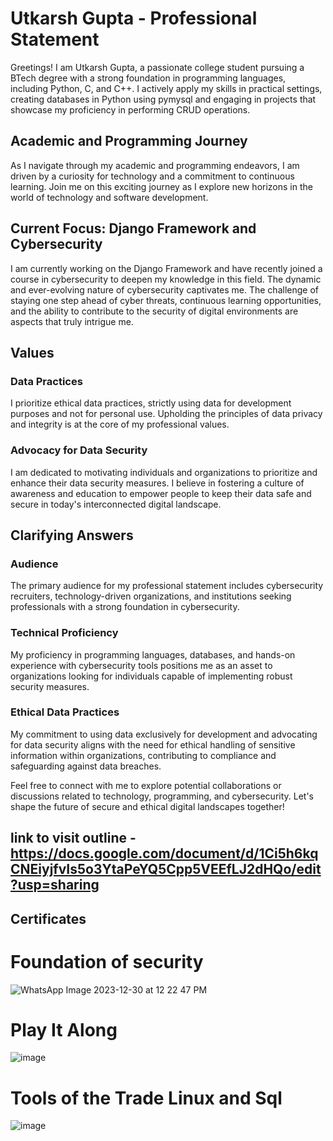 

# Utkarsh Gupta - Professional Statement

Greetings! I am Utkarsh Gupta, a passionate college student pursuing a BTech degree with a strong foundation in programming languages, including Python, C, and C++. I actively apply my skills in practical settings, creating databases in Python using pymysql and engaging in projects that showcase my proficiency in performing CRUD operations.

## Academic and Programming Journey

As I navigate through my academic and programming endeavors, I am driven by a curiosity for technology and a commitment to continuous learning. Join me on this exciting journey as I explore new horizons in the world of technology and software development.

## Current Focus: Django Framework and Cybersecurity

I am currently working on the Django Framework and have recently joined a course in cybersecurity to deepen my knowledge in this field. The dynamic and ever-evolving nature of cybersecurity captivates me. The challenge of staying one step ahead of cyber threats, continuous learning opportunities, and the ability to contribute to the security of digital environments are aspects that truly intrigue me.

## Values

### Data Practices

I prioritize ethical data practices, strictly using data for development purposes and not for personal use. Upholding the principles of data privacy and integrity is at the core of my professional values.

### Advocacy for Data Security

I am dedicated to motivating individuals and organizations to prioritize and enhance their data security measures. I believe in fostering a culture of awareness and education to empower people to keep their data safe and secure in today's interconnected digital landscape.

## Clarifying Answers

### Audience

The primary audience for my professional statement includes cybersecurity recruiters, technology-driven organizations, and institutions seeking professionals with a strong foundation in cybersecurity.

### Technical Proficiency

My proficiency in programming languages, databases, and hands-on experience with cybersecurity tools positions me as an asset to organizations looking for individuals capable of implementing robust security measures.

### Ethical Data Practices

My commitment to using data exclusively for development and advocating for data security aligns with the need for ethical handling of sensitive information within organizations, contributing to compliance and safeguarding against data breaches.

Feel free to connect with me to explore potential collaborations or discussions related to technology, programming, and cybersecurity. Let's shape the future of secure and ethical digital landscapes together!


## link to visit outline - https://docs.google.com/document/d/1Ci5h6kqCNEiyjfvIs5o3YtaPeYQ5Cpp5VEEfLJ2dHQo/edit?usp=sharing

## Certificates

# Foundation of security
![WhatsApp Image 2023-12-30 at 12 22 47 PM](https://github.com/Shadowsweep/Proffessional_Statement_outlineCoursera/assets/122604770/993aa99f-4e79-4815-8051-b1a591b155be)

# Play It Along
![image](https://github.com/Shadowsweep/Proffessional_Statement_outlineCoursera/assets/122604770/600cde40-8541-4f02-8704-dc8d4d9d7386)

# Tools of the Trade Linux and Sql

![image](https://github.com/Shadowsweep/Proffessional_Statement_outlineCoursera/assets/122604770/ffa82149-fd33-44a5-88cf-92d5ef6fefc9)




